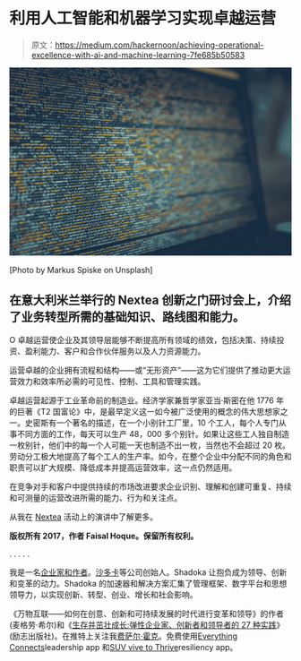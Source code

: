 # 利用人工智能和机器学习实现卓越运营

> 原文：<https://medium.com/hackernoon/achieving-operational-excellence-with-ai-and-machine-learning-7fe685b50583>

![](img/05aafd1ad57703259f94558d7465d25e.png)

[Photo by Markus Spiske on Unsplash]

## 在意大利米兰举行的 Nextea 创新之门研讨会上，介绍了业务转型所需的基础知识、路线图和能力。

O 卓越运营使企业及其领导层能够不断提高所有领域的绩效，包括决策、持续投资、盈利能力、客户和合作伙伴服务以及人力资源能力。

运营卓越的企业拥有流程和结构——或“无形资产”——这为它们提供了推动更大运营效力和效率所必需的可见性、控制、工具和管理实践。

卓越运营起源于工业革命前的制造业。经济学家兼哲学家亚当·斯密在他 1776 年的巨著《T2 国富论》中，是最早定义这一如今被广泛使用的概念的伟大思想家之一。史密斯有一个著名的描述，在一个小别针工厂里，10 个工人，每个人专门从事不同方面的工作，每天可以生产 48，000 多个别针。如果让这些工人独自制造一枚别针，他们中的每一个人可能一天也制造不出一枚，当然也不会超过 20 枚。劳动分工极大地提高了每个工人的生产率。如今，在整个企业中分配不同的角色和职责可以扩大规模、降低成本并提高运营效率，这一点仍然适用。

在竞争对手和客户中提供持续的市场改进要求企业识别、理解和创建可重复、持续和可测量的运营改进所需的能力、行为和关注点。

从我在 [Nextea](http://www.nextea.it/) 活动上的演讲中了解更多。

**版权所有 2017，作者 Faisal Hoque。保留所有权利。**

. . . . .

我是一名[企业家和作者](http://faisalhoque.com/speaking/)。[沙多卡](http://shadoka.com/)等公司创始人。Shadoka 让抱负成为领导、创新和变革的动力。Shadoka 的加速器和解决方案汇集了管理框架、数字平台和思想领导力，以实现创新、转型、创业、增长和社会影响。

《万物互联——如何在创意、创新和可持续发展的时代进行变革和领导》的作者(麦格劳·希尔)和《[生存并茁壮成长:弹性企业家、创新者和领导者的 27 种实践](http://survivetothrive.pub/)》(励志出版社)。在推特上关注我[费萨尔·霍克](http://medium.com/u/66953a6e238f)。免费使用[Everything Connects](http://app.everythingconnectsthebook.com/login.php)leadership app 和[SUV vive to Thrive](http://app.survivetothrive.pub/login.php)resiliency app。
